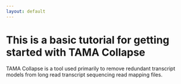 ```yaml
---
layout: default
---
```


# This is a basic tutorial for getting started with TAMA Collapse

TAMA Collapse is a tool used primarily to remove redundant transcript models from long read transcript sequencing read mapping files.

